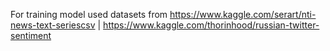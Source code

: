 For training model used datasets from https://www.kaggle.com/serart/nti-news-text-seriescsv | https://www.kaggle.com/thorinhood/russian-twitter-sentiment
